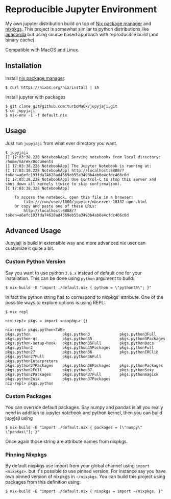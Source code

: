 # Reproducible Jupyter Environment

My own jupyter distribution build on top of [Nix package manager](https://nixos.org/nix/)
and [nixpkgs](https://nixos.org/nixpkgs/).
This project is somewhat similar to python distributions like
[anaconda](https://www.anaconda.com) but using source based
approach with reproducible build (and binary cache).

Compatible with MacOS and Linux.

## Installation

Install [nix package manager](https://nixos.org/nix/).

```
$ curl https://nixos.org/nix/install | sh
```

Install jupyter with packages

```
$ git clone git@github.com:turboMaCk/jupyjaji.git
$ cd jupyjaji
$ nix-env -i -f default.nix
```

## Usage

Just run `jupyjaji` from what ever directory you want.

```
$ jupyjaji
[I 17:03:38.228 NotebookApp] Serving notebooks from local directory: /home/marek/Documents
[I 17:03:38.228 NotebookApp] The Jupyter Notebook is running at:
[I 17:03:38.228 NotebookApp] http://localhost:8888/?token=a6efc193fda74628ad4569eb55a3493b4ab0e4cfdc466c0d
[I 17:03:38.228 NotebookApp] Use Control-C to stop this server and shut down all kernels (twice to skip confirmation).
[C 17:03:38.328 NotebookApp] 
    
    To access the notebook, open this file in a browser:
        file:///run/user/1000/jupyter/nbserver-18132-open.html
    Or copy and paste one of these URLs:
        http://localhost:8888/?token=a6efc193fda74628ad4569eb55a3493b4ab0e4cfdc466c0d

```

## Advanced Usage

Jupyjaji is build in extensible way and more advanced nix user can customize it
quite a bit.

### Custom Python Version

Say you want to use python `3.6.x` instead of default one for your installation.
This can be done using `python` argument to build:

```
$ nix-build -E "import ./default.nix { python = \"python36\"; }"
```

In fact the python string has to correspond to nixpkgs' attribute.
One of the possible ways to explore options is using REPL:

```
$ nix repl

nix-repl> pkgs = import <nixpkgs> {}

nix-repl> pkgs.python<TAB>
pkgs.python              pkgs.python3             pkgs.python3Full
pkgs.python-qt           pkgs.python35            pkgs.python3Packages
pkgs.python-setup-hook   pkgs.python35Full        pkgs.pythonDocs
pkgs.python2             pkgs.python35Packages    pkgs.pythonFull
pkgs.python27            pkgs.python36            pkgs.pythonIRClib
pkgs.python27Full        pkgs.python36Full        pkgs.pythonInterpreters
pkgs.python27Packages    pkgs.python36Packages    pkgs.pythonPackages
pkgs.python2Full         pkgs.python37            pkgs.pythonSexy
pkgs.python2Packages     pkgs.python37Full        pkgs.pythonmagick
pkgs.python2nix          pkgs.python37Packages
nix-repl> pkgs.python
```

### Custom Packages

You can override default packages. Say numpy and pandas is all you really need in addition
to jupyter notebook and python kernel, then you can build jupyjaji using

```
$ nix-build -E "import ./default.nix { packages = [\"numpy\" \"pandas\"]; }"
```

Once again those string are attribute names from nixpkgs.

### Pinning Nixpkgs

By default nixpkgs use import from your global channel using `import <nixpkgs>`.
but it's possible to use pinned version. For instance say you have own pinned version
of nixpkgs in `~/nixpkgs`. You can build this project using packages from this definition using:

```
$ nix-build -E "import ./default.nix { nixpkgs = import ~/nixpkgs; }"
```

